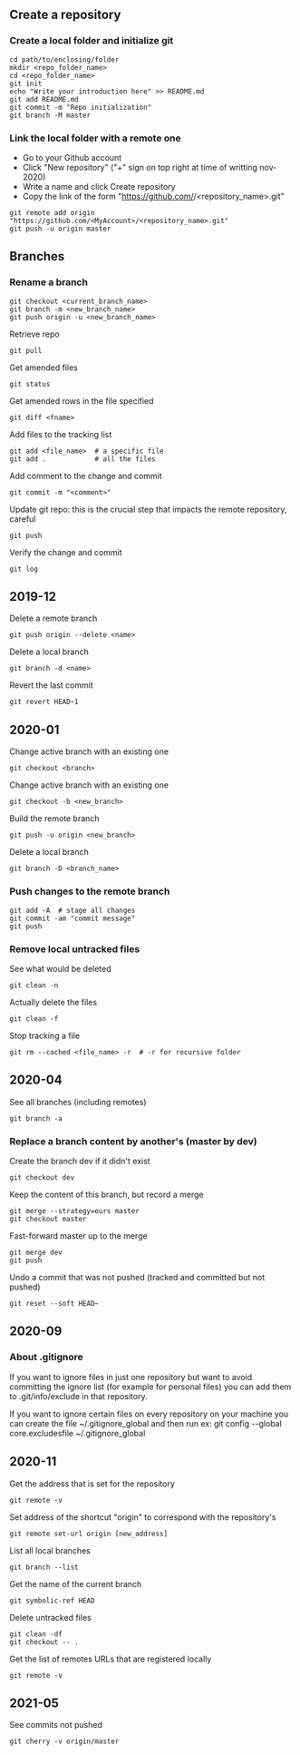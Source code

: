 ## Create a repository

### Create a local folder and initialize git
```
cd path/to/enclosing/folder
mkdir <repo_folder_name>
cd <repo_folder_name>
git init
echo "Write your introduction here" >> README.md
git add README.md
git commit -m "Repo initialization"
git branch -M master
```

### Link the local folder with a remote one
- Go to your Github account
- Click "New repository" ("+" sign on top right at time of writting nov-2020)
- Write a name and click Create repository
- Copy the link of the form "https://github.com/<MyAccount>/<repository_name>.git"

```
git remote add origin "https://github.com/<MyAccount>/<repository_name>.git"
git push -u origin master
```

## Branches
### Rename a branch
```
git checkout <current_branch_name>
git branch -m <new_branch_name>
git push origin -u <new_branch_name>
```

Retrieve repo
```
git pull  
```

Get amended files
```
git status
```

Get amended rows in the file specified
```
git diff <fname>
```

Add files to the tracking list
```
git add <file_name>  # a specific file
git add .            # all the files
```

Add comment to the change and commit
```
git commit -m "<comment>"
```

Update git repo: this is the crucial step that impacts the remote repository, careful
```
git push
```

Verify the change and commit
```
git log
```


## 2019-12
Delete a remote branch
```
git push origin --delete <name>
```

Delete a local branch
```
git branch -d <name>
```

Revert the last commit
```
git revert HEAD~1
```

## 2020-01
Change active branch with an existing one
```
git checkout <branch>
```

Change active branch with an existing one
```
git checkout -b <new_branch>
```

Build the remote branch
```
git push -u origin <new_branch>
```

Delete a local branch
```
git branch -D <branch_name>
```

### Push changes to the remote branch
```
git add -A  # stage all changes
git commit -am "commit message"
git push
```

### Remove local untracked files
See what would be deleted
```
git clean -n
```

Actually delete the files
```
git clean -f
```

Stop tracking a file
```
git rm --cached <file_name> -r  # -r for recursive folder
```


## 2020-04
See all branches (including remotes)
```
git branch -a
```

### Replace a branch content by another's (master by dev)
Create the branch dev if it didn't exist
```
git checkout dev  
```

Keep the content of this branch, but record a merge
```
git merge --strategy=ours master
git checkout master
```

Fast-forward master up to the merge
```
git merge dev
git push
```

Undo a commit that was not pushed (tracked and committed but not pushed)
```
git reset --soft HEAD~
```

## 2020-09
### About .gitignore

If you want to ignore files in just one repository but want to avoid committing the ignore list (for example for personal files) you can add them to .git/info/exclude in that repository.

If you want to ignore certain files on every repository on your machine you can create the file ~/.gitignore_global and then run
ex: git config --global core.excludesfile ~/.gitignore_global

## 2020-11
Get the address that is set for the repository
```
git remote -v
```
Set address of the shortcut "origin" to correspond with the repository's
```
git remote set-url origin [new_address]
```
List all local branches
```
git branch --list
```

Get the name of the current branch
```
git symbolic-ref HEAD
```

Delete untracked files
```
git clean -df  
git checkout -- .
```

Get the list of remotes URLs that are registered locally
```
git remote -v
```

## 2021-05
See commits not pushed
```
git cherry -v origin/master
```
